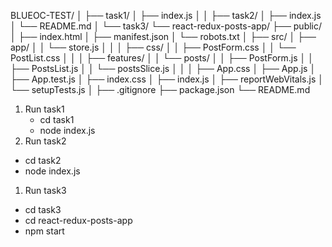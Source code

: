 BLUEOC-TEST/
│
├── task1/
│   ├── index.js
│ 
│
├── task2/
│   ├── index.js
│   └── README.md
│
└── task3/
    └── react-redux-posts-app/
        ├── public/
        │   ├── index.html
        │   ├── manifest.json
        │   └── robots.txt
        │
        ├── src/
        │   ├── app/
        │   │   └── store.js
        │   │
        │   ├── css/
        │   │   ├── PostForm.css
        │   │   └── PostList.css
        │   │
        │   ├── features/
        │   │   └── posts/
        │   │       ├── PostForm.js
        │   │       ├── PostsList.js
        │   │       └── postsSlice.js
        │   │
        │   ├── App.css
        │   ├── App.js
        │   ├── App.test.js
        │   ├── index.css
        │   ├── index.js
        │   ├── reportWebVitals.js
        │   └── setupTests.js
        │
        ├── .gitignore
        ├── package.json
        └── README.md


1. Run task1
   - cd task1
   - node index.js 
2. Run task2
- cd task2 
- node index.js
1. Run task3
- cd task3
- cd react-redux-posts-app
- npm start 